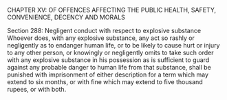 CHAPTER XV: OF OFFENCES AFFECTING THE PUBLIC HEALTH, SAFETY, CONVENIENCE, DECENCY AND MORALS

Section 288: Negligent conduct with respect to explosive substance
Whoever does, with any explosive substance, any act so rashly or negligently as to endanger human life, or to be likely to cause hurt or injury to any other person, or knowingly or negligently omits to take such order with any explosive substance in his possession as is sufficient to guard against any probable danger to human life from that substance, shall be punished with imprisonment of either description for a term which may extend to six months, or with fine which may extend to five thousand rupees, or with both.

